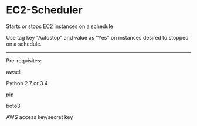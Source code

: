 # EC2-Scheduler
Starts or stops EC2 instances on a schedule

Use tag key "Autostop" and value as "Yes" on instances desired to stopped on a schedule.
________________________________________________________________________________
Pre-requisites:

awscli

Python 2.7 or 3.4

pip

boto3

AWS access key/secret key
